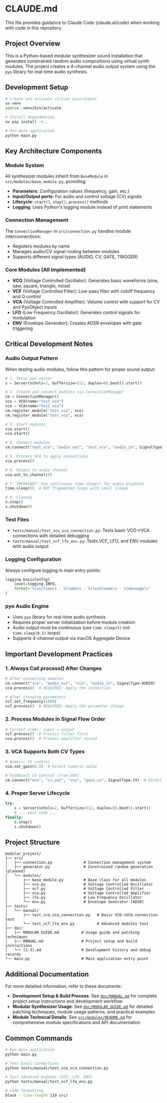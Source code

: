 # CLAUDE.md

This file provides guidance to Claude Code (claude.ai/code) when working with code in this repository.

## Project Overview

This is a Python-based modular synthesizer sound installation that generates constrained random audio compositions using virtual synth modules. The project creates a 4-channel audio output system using the `pyo` library for real-time audio synthesis.

## Development Setup

```bash
# Create and activate virtual environment
uv venv
source .venv/bin/activate

# Install dependencies
uv pip install -e .

# Run main application
python main.py
```

## Key Architecture Components

### Module System
All synthesizer modules inherit from `BaseModule` in `src/modules/base_module.py`, providing:
- **Parameters**: Configuration values (frequency, gain, etc.)
- **Input/Output ports**: For audio and control voltage (CV) signals
- **Lifecycle**: `start()`, `stop()`, `process()` methods
- **Logging**: Uses Python's logging module instead of print statements

### Connection Management
The `ConnectionManager` in `src/connection.py` handles module interconnections:
- Registers modules by name
- Manages audio/CV signal routing between modules
- Supports different signal types (AUDIO, CV, GATE, TRIGGER)

### Core Modules (All Implemented)
- **VCO** (Voltage Controlled Oscillator): Generates basic waveforms (sine, saw, square, triangle, noise)
- **VCF** (Voltage Controlled Filter): Low-pass filter with cutoff frequency and Q control
- **VCA** (Voltage Controlled Amplifier): Volume control with support for CV and PyoObject inputs
- **LFO** (Low Frequency Oscillator): Generates control signals for modulation
- **ENV** (Envelope Generator): Creates ADSR envelopes with gate triggering

## Critical Development Notes

### Audio Output Pattern
When testing audio modules, follow this pattern for proper sound output:

```python
# 1. Setup pyo server
s = Server(nchnls=2, buffersize=512, duplex=0).boot().start()

# 2. Create and connect modules via ConnectionManager
cm = ConnectionManager()
vco = VCO(name="test_vco")
vca = VCA(name="test_vca")
cm.register_module("test_vco", vco)
cm.register_module("test_vca", vca)

# 3. Start modules
vco.start()
vca.start()

# 4. Connect modules
cm.connect("test_vco", "audio_out", "test_vca", "audio_in", SignalType.AUDIO)

# 5. Process VCA to apply connections
vca.process()

# 6. Output to audio channel
vca.out_to_channel(0)

# 7. IMPORTANT: Use continuous time.sleep() for audio playback
time.sleep(5)  # NOT fragmented loops with small sleeps

# 8. Cleanup
s.stop()
s.shutdown()
```

### Test Files
- `tests/manual/test_vco_vca_connection.py`: Tests basic VCO->VCA connections with detailed debugging
- `tests/manual/test_vcf_lfo_env.py`: Tests VCF, LFO, and ENV modules with audio output

### Logging Configuration
Always configure logging in main entry points:
```python
logging.basicConfig(
    level=logging.INFO,
    format='%(asctime)s - %(name)s - %(levelname)s - %(message)s'
)
```

### pyo Audio Engine
- Uses `pyo` library for real-time audio synthesis
- Requires proper server initialization before module creation
- Audio output must be continuous (use `time.sleep(5)` not `time.sleep(0.1)` loops)
- Supports 4-channel output via macOS Aggregate Device

## Important Development Practices

### 1. Always Call process() After Changes
```python
# After connecting modules
cm.connect("vco", "audio_out", "vca", "audio_in", SignalType.AUDIO)
vca.process()  # REQUIRED: Apply the connection

# After changing parameters
vcf.set_frequency(1000)
vcf.process()  # REQUIRED: Apply the parameter change
```

### 2. Process Modules in Signal Flow Order
```python
# Correct order: input → output
vcf.process()  # Process filter first
vca.process()  # Process amplifier second
```

### 3. VCA Supports Both CV Types
```python
# Numeric CV control
vca.set_gain(0.5)  # Direct numeric value

# PyoObject CV control (from ENV)
cm.connect("env", "cv_out", "vca", "gain_cv", SignalType.CV)  # Direct PyoObject
```

### 4. Proper Server Lifecycle
```python
try:
    s = Server(nchnls=2, buffersize=512, duplex=0).boot().start()
    # ... your code ...
finally:
    s.stop()
    s.shutdown()
```

## Project Structure

```
modular_project/
├── src/
│   ├── connection.py              # Connection management system
│   ├── generator.py               # Constrained random generation (planned)
│   └── modules/
│       ├── base_module.py         # Base class for all modules
│       ├── vco.py                 # Voltage Controlled Oscillator
│       ├── vcf.py                 # Voltage Controlled Filter
│       ├── vca.py                 # Voltage Controlled Amplifier
│       ├── lfo.py                 # Low Frequency Oscillator
│       └── env.py                 # Envelope Generator (ADSR)
├── tests/
│   └── manual/
│       ├── test_vco_vca_connection.py   # Basic VCO->VCA connection test
│       └── test_vcf_lfo_env.py          # Advanced modules test
├── doc/
│   ├── MODULAR_GUIDE.md          # Usage guide and patching techniques
│   ├── MANUAL.md                 # Project setup and build instructions
│   └── [1-3].md                  # Development history and debug records
└── main.py                       # Main application entry point
```

## Additional Documentation

For more detailed information, refer to these documents:

- **Development Setup & Build Process**: See [`doc/MANUAL.md`](doc/MANUAL.md) for complete project setup instructions and development workflow
- **Modular Synthesizer Usage**: See [`doc/MODULAR_GUIDE.md`](doc/MODULAR_GUIDE.md) for detailed patching techniques, module usage patterns, and practical examples
- **Module Technical Details**: See [`src/modules/README.md`](src/modules/README.md) for comprehensive module specifications and API documentation

## Common Commands

```bash
# Run main application
python main.py

# Test basic connections
python tests/manual/test_vco_vca_connection.py

# Test advanced modules (VCF, LFO, ENV)
python tests/manual/test_vcf_lfo_env.py

# Code formatting
black --line-length 119 src/
```